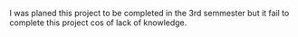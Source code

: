 I was planed this project to be completed in the 3rd semmester but it fail to complete this project cos of lack of knowledge.
